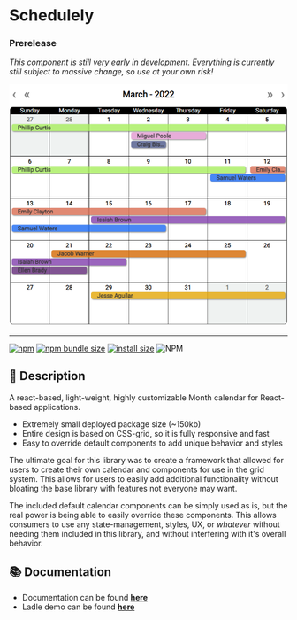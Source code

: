 # Schedulely

### Prerelease

_This component is still very early in development. Everything is currently still subject to massive change, so use at your own risk!_

![Large Calendar Preview](/assets/large_preview.png)

---

[![npm](https://img.shields.io/npm/v/schedulely)](https://www.npmjs.com/package/schedulely) [![npm bundle size](https://img.shields.io/bundlephobia/minzip/schedulely)](https://bundlephobia.com/package/schedulely) [![install size](https://packagephobia.com/badge?p=schedulely)](https://packagephobia.com/result?p=schedulely) ![NPM](https://img.shields.io/npm/l/schedulely?color=blue)

## 📃 Description

A react-based, light-weight, highly customizable Month calendar for React-based applications.

- Extremely small deployed package size (~150kb)
- Entire design is based on CSS-grid, so it is fully responsive and fast
- Easy to override default components to add unique behavior and styles

The ultimate goal for this library was to create a framework that allowed for users to create their own calendar and components for use in the grid system. This allows for users to easily add additional functionality without bloating the base library with features not everyone may want.

The included default calendar components can be simply used as is, but the real power is being able to easily override these components. This allows consumers to use any state-management, styles, UX, or _whatever_ without needing them included in this library, and without interfering with it's overall behavior.

## 📚 Documentation

- Documentation can be found [**here**](https://bruceharrison1984.github.io/Schedulely-docs/)
- Ladle demo can be found [**here**](https://bruceharrison1984.github.io/Schedulely)
